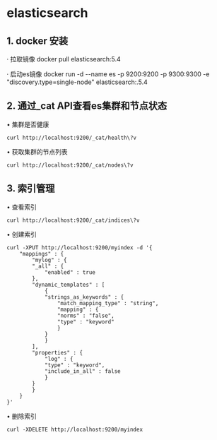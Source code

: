 # elasticsearch

## 1. docker 安装

· 拉取镜像
docker pull elasticsearch:5.4

· 启动es镜像
docker run -d --name es -p 9200:9200 -p 9300:9300 -e "discovery.type=single-node" elasticsearch:.5.4

## 2. 通过_cat API查看es集群和节点状态

• 集群是否健康

```shell
curl http://localhost:9200/_cat/health\?v
```

• 获取集群的节点列表

```shell
curl http://localhost:9200/_cat/nodes\?v
```

## 3. 索引管理

• 查看索引

```shell
curl http://localhost:9200/_cat/indices\?v
```

• 创建索引

```shell
curl -XPUT http://localhost:9200/myindex -d '{
    "mappings" : {
        "mylog" : {
        "_all" : {
            "enabled" : true
        },
        "dynamic_templates" : [
            {
            "strings_as_keywords" : {
                "match_mapping_type" : "string",
                "mapping" : {
                "norms" : "false",
                "type" : "keyword"
                }
            }
            }
        ],
        "properties" : {
            "log" : {
            "type" : "keyword",
            "include_in_all" : false
            }
        }
        }
    }
}'
```

• 删除索引

```shell
curl -XDELETE http://localhost:9200/myindex
```
